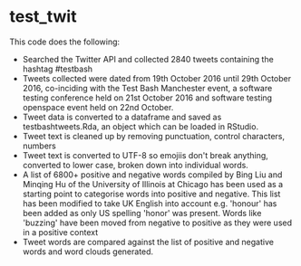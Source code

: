 # test_twit

This code does the following:
* Searched the Twitter API and collected 2840 tweets containing the hashtag #testbash 
* Tweets collected were dated from 19th October 2016 until 29th October 2016, co-inciding with the Test Bash Manchester event, a software testing conference held on 21st October 2016 and software testing openspace event held on 22nd October.
* Tweet data is converted to a dataframe and saved as testbashtweets.Rda, an object which can be loaded in RStudio.
* Tweet text is cleaned up by removing punctuation, control characters, numbers
* Tweet text is converted to UTF-8 so emojiis don't break anything, converted to lower case, broken down into individual words.
* A list of 6800+ positive and negative words compiled by Bing Liu and Minqing Hu of the University of Illinois at Chicago has been used as a starting point to categorise words into positive and negative. This list has been modified to take UK English into account e.g. 'honour' has been added as only US spelling 'honor' was present. Words like 'buzzing' have been moved from negative to positive as they were used in a positive context
* Tweet words are compared against the list of positive and negative words and word clouds generated.
